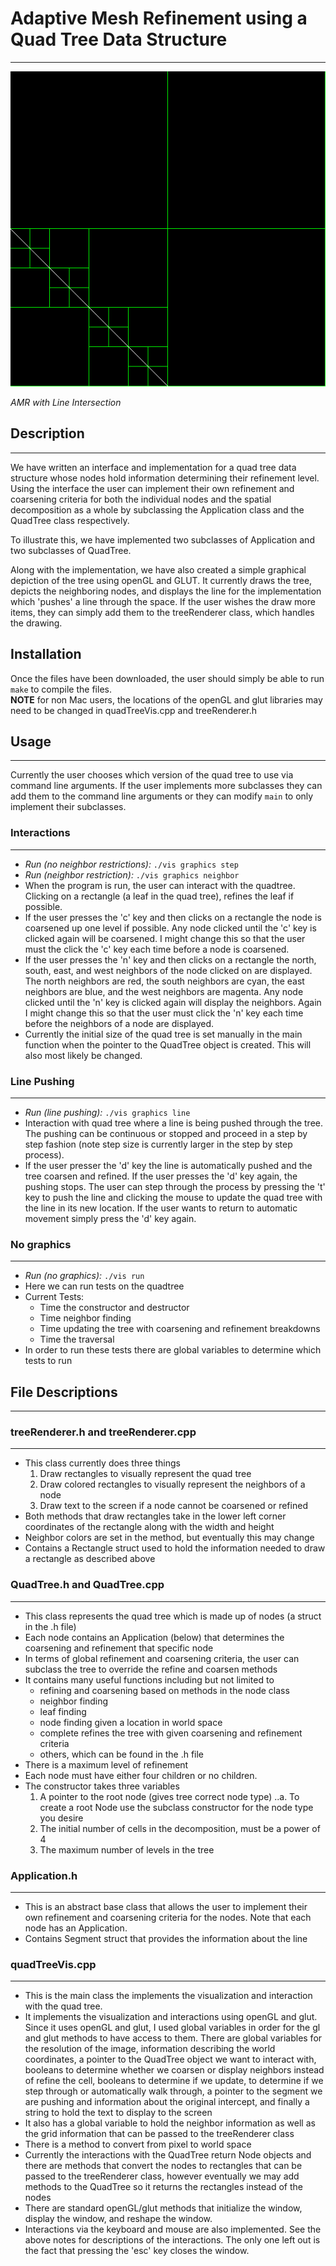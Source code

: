 # Adaptive Mesh Refinement using a Quad Tree Data Structure
---

![Alt text](lineTree.png)

_AMR with Line Intersection_


## Description
---

We have written an interface and implementation for a quad tree data structure
whose nodes hold information determining their refinement level.  
Using the interface the user can implement their own refinement and coarsening
criteria for both the individual nodes and the spatial decomposition as a whole
by subclassing the Application class and the QuadTree class respectively.  

To illustrate this, we have implemented two subclasses of Application and two
subclasses of QuadTree.

Along with the implementation, we have also created a simple graphical depiction
of the tree using openGL and GLUT. It currently draws the tree, depicts the
neighboring nodes, and displays the line for the implementation which 'pushes' a
line through the space.  If the user wishes the draw more items, they can simply
add them to the treeRenderer class, which handles the drawing.

## Installation
Once the files have been downloaded, the user should simply be able to run
`make` to compile the files.  
**NOTE** for non Mac users, the locations of the openGL and glut libraries may
need to be changed in quadTreeVis.cpp and treeRenderer.h

## Usage
---

Currently the user chooses which version of the quad tree to use via command
line arguments.  If the user implements more subclasses they can add them to the
command line arguments or they can modify `main` to only implement their
subclasses.

### Interactions
---

* _Run (no neighbor restrictions):_ `./vis graphics step`
* _Run (neighbor restriction):_ `./vis graphics neighbor`
* When the program is run, the user can interact with the quadtree. Clicking on a rectangle (a leaf in the quad tree), refines the leaf if possible.
* If the user presses the 'c' key and then clicks on a rectangle the node is coarsened up one level if possible. Any node clicked until the 'c' key is clicked again will be coarsened.  I might change this so that the user must the click the 'c' key each time before a node is coarsened.
* If the user presses the 'n' key and then clicks on a rectangle the north, south, east, and west neighbors of the node clicked on are displayed.  The north neighbors are red, the south neighbors are cyan, the east neighbors are blue, and the west neighbors are magenta.  Any node clicked until the 'n' key is clicked again will display the neighbors.  Again I might change this so that the user must click the 'n' key each time before the neighbors of a node are displayed. 
* Currently the initial size of the quad tree is set manually in the main function when the pointer to the QuadTree object is created.  This will also most likely be changed. 

### Line Pushing
---

* _Run (line pushing):_ `./vis graphics line`
* Interaction with quad tree where a line is being pushed through the tree.  The pushing can be continuous or stopped and proceed in a step by step fashion (note step size is currently larger in the step by step process).
* If the user presser the 'd' key the line is automatically pushed and the tree coarsen and refined.  If the user presses the 'd' key again, the pushing stops.  The user can step through the process by pressing the 't' key to push the line and clicking the mouse to update the quad tree with the line in its new location.  If the user wants to return to automatic movement simply press the 'd' key again.

### No graphics
---

* _Run (no graphics):_ `./vis run`
* Here we can run tests on the quadtree
* Current Tests: 
	* Time the constructor and destructor
	* Time neighbor finding
	* Time updating the tree with coarsening and refinement breakdowns
	* Time the traversal
* In order to run these tests there are global variables to determine which
  tests to run

## File Descriptions
---

### treeRenderer.h and treeRenderer.cpp
---

* This class currently does three things
	1. Draw rectangles to visually represent the quad tree
 	2. Draw colored rectangles to visually represent the neighbors of a node
  	3. Draw text to the screen if a node cannot be coarsened or refined
* Both methods that draw rectangles take in the lower left corner coordinates of the rectangle along with the width and height
* Neighbor colors are set in the method, but eventually this may change
* Contains a Rectangle struct used to hold the information needed to draw a rectangle as described above

### QuadTree.h and QuadTree.cpp
---
 
* This class represents the quad tree which is made up of nodes (a struct in the .h file)
* Each node contains an Application (below) that determines the coarsening and
  refinement that specific node
* In terms of global refinement and coarsening criteria, the user can subclass
  the tree to override the refine and coarsen methods
* It contains many useful functions including but not limited to
	* refining and coarsening based on methods in the node class
	* neighbor finding
	* leaf finding
	* node finding given a location in world space
	* complete refines the tree with given coarsening and refinement criteria
	* others, which can be found in the .h file
* There is a maximum level of refinement
* Each node must have either four children or no children.  
* The constructor takes three variables 
	1. A pointer to the root node (gives tree correct node type)
		..a. To create a root Node use the subclass constructor for the node type you desire
	2. The initial number of cells in the decomposition, must be a power of 4
	3. The maximum number of levels in the tree

###  Application.h
---

* This is an abstract base class that allows the user to implement their own
  refinement and coarsening criteria for the nodes.  Note that each node has an
Application.
* Contains Segment struct that provides the information about the line
 	
###  quadTreeVis.cpp
---

* This is the main class the implements the visualization and interaction with the quad tree.
* It implements the visualization and interactions using openGL and glut.  Since it uses openGL and glut, I used global variables in order for the gl and glut methods to have access to them.  There are global variables for the resolution of the image, information describing the world coordinates, a pointer to the QuadTree object we want to interact with, booleans to determine whether we coarsen or display neighbors instead of refine the cell, booleans to determine if we update, to determine if we step through or automatically walk through, a pointer to the segment we are pushing and information about the original intercept, and finally a string to hold the text to display to the screen
* It also has a global variable to hold the neighbor information as well as the grid information that can be passed to the treeRenderer class
* There is a method to convert from pixel to world space
* Currently the interactions with the QuadTree return Node objects and there are methods that convert the nodes to rectangles that can be passed to the treeRenderer class, however eventually we may add methods to the QuadTree so it returns the rectangles instead of the nodes
* There are standard openGL/glut methods that initialize the window, display the window, and reshape the window.
* Interactions via the keyboard and mouse are also implemented.  See the above notes for descriptions of the interactions.  The only one left out is the fact that pressing the 'esc' key closes the window.
